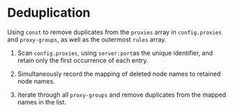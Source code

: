 # Deduplication
Using `const` to remove duplicates from the `proxies` array in `config.proxies` and `proxy-groups`, as well as the outermost `rules` array.

1. Scan `config.proxies`, using `server:port`as the unique identifier, and retain only the first occurrence of each entry.

2. Simultaneously record the mapping of deleted node names to retained node names.

3. Iterate through all `proxy-groups` and remove duplicates from the mapped names in the list.
